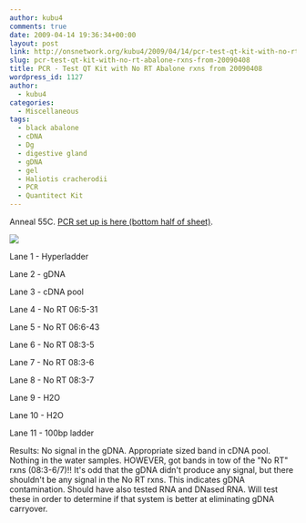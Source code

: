 ```yaml
---
author: kubu4
comments: true
date: 2009-04-14 19:36:34+00:00
layout: post
link: http://onsnetwork.org/kubu4/2009/04/14/pcr-test-qt-kit-with-no-rt-abalone-rxns-from-20090408/
slug: pcr-test-qt-kit-with-no-rt-abalone-rxns-from-20090408
title: PCR - Test QT Kit with No RT Abalone rxns from 20090408
wordpress_id: 1127
author:
  - kubu4
categories:
  - Miscellaneous
tags:
  - black abalone
  - cDNA
  - Dg
  - digestive gland
  - gDNA
  - gel
  - Haliotis cracherodii
  - PCR
  - Quantitect Kit
---
```


Anneal 55C. [PCR set up is here (bottom half of sheet)](http://eagle.fish.washington.edu/Arabidopsis/Notebook%20Workup%20Files/20090414-01.jpg).

![](http://eagle.fish.washington.edu/Arabidopsis/20090415.JPG)

Lane 1 - Hyperladder

Lane 2 - gDNA

Lane 3 - cDNA pool

Lane 4 - No RT 06:5-31

Lane 5 - No RT 06:6-43

Lane 6 - No RT 08:3-5

Lane 7 - No RT 08:3-6

Lane 8 - No RT 08:3-7

Lane 9 - H2O

Lane 10 - H2O

Lane 11 - 100bp ladder

Results: No signal in the gDNA. Appropriate sized band in cDNA pool. Nothing in the water samples. HOWEVER, got bands in tow of the "No RT" rxns (08:3-6/7)!! It's odd that the gDNA didn't produce any signal, but there shouldn't be any signal in the No RT rxns. This indicates gDNA contamination. Should have also tested RNA and DNased RNA. Will test these in order to determine if that system is better at eliminating gDNA carryover.
